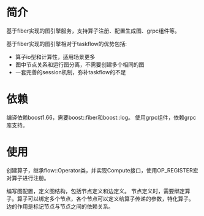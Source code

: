 # 简介
基于fiber实现的图引擎服务，支持算子注册、配置生成图、grpc组件等。

基于fiber实现的图引擎相对于taskflow的优势包括:
- 算子io型和计算性，适用场景更多
- 图中节点关系和运行图分离，不需要创建多个相同的图
- 一套完善的session机制，弥补taskflow的不足


# 依赖
编译依赖boost1.66，需要boost::fiber和boost::log。
使用grpc组件，依赖grpc库支持。

# 使用
创建算子，继承flow::Operator类，并实现Compute接口，使用OP_REGISTER宏对算子进行注册。

编写图配置，定义图结构，包括节点定义和边定义。
节点定义时，需要绑定算子。算子可以绑定多个节点，各个节点可以定义给算子传递的参数，特化算子。
边的作用是标记节点与节点之间的依赖关系。

